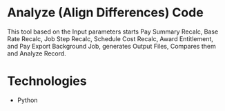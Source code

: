 # Analyze (Align Differences) Code

This tool based on the Input parameters starts Pay Summary Recalc, Base Rate Recalc, Job Step Recalc, Schedule Cost Recalc, Award Entitlement, and Pay Export Background Job, generates Output Files, Compares them and Analyze Record.

# Technologies

- Python
